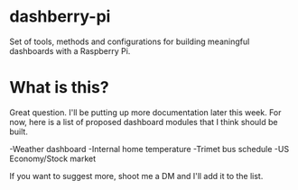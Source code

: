 # dashberry-pi
Set of tools, methods and configurations for building meaningful dashboards with a Raspberry Pi.

# What is this?
Great question. I'll be putting up more documentation later this week. For now, here is a list of proposed dashboard modules that I think should be built.

-Weather dashboard
-Internal home temperature
-Trimet bus schedule
-US Economy/Stock market

If you want to suggest more, shoot me a DM and I'll add it to the list.
